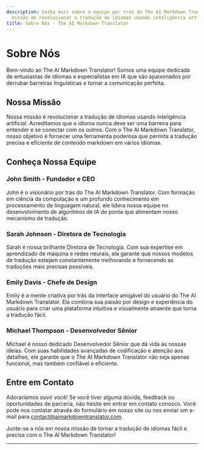 ```yaml
---
description: Saiba mais sobre a equipe por trás do The AI Markdown Translator e nossa
  missão de revolucionar a tradução de idiomas usando inteligência artificial.
title: Sobre Nós - The AI Markdown Translator
---
```


# Sobre Nós

Bem-vindo ao The AI Markdown Translator! Somos uma equipe dedicada de entusiastas de idiomas e especialistas em IA que são apaixonados por derrubar barreiras linguísticas e tornar a comunicação perfeita.

## Nossa Missão

Nossa missão é revolucionar a tradução de idiomas usando inteligência artificial. Acreditamos que o idioma nunca deve ser uma barreira para entender e se conectar com os outros. Com o The AI Markdown Translator, nosso objetivo é fornecer uma ferramenta poderosa que permita a tradução precisa e eficiente de conteúdo markdown em vários idiomas.

## Conheça Nossa Equipe

### John Smith - Fundador e CEO

John é o visionário por trás do The AI Markdown Translator. Com formação em ciência da computação e um profundo conhecimento em processamento de linguagem natural, ele lidera nossa equipe no desenvolvimento de algoritmos de IA de ponta que alimentam nosso mecanismo de tradução.

### Sarah Johnson - Diretora de Tecnologia

Sarah é nossa brilhante Diretora de Tecnologia. Com sua expertise em aprendizado de máquina e redes neurais, ela garante que nossos modelos de tradução estejam constantemente melhorando e fornecendo as traduções mais precisas possíveis.

### Emily Davis - Chefe de Design

Emily é a mente criativa por trás da interface amigável do usuário do The AI Markdown Translator. Ela combina sua paixão por design e experiência do usuário para criar uma plataforma intuitiva e visualmente atraente que torna a tradução fácil.

### Michael Thompson - Desenvolvedor Sênior

Michael é nosso dedicado Desenvolvedor Sênior que dá vida às nossas ideias. Com suas habilidades avançadas de codificação e atenção aos detalhes, ele garante que o The AI Markdown Translator não seja apenas funcional, mas também confiável e eficiente.

## Entre em Contato

Adoraríamos ouvir você! Se você tiver alguma dúvida, feedback ou oportunidades de parceria, não hesite em entrar em contato conosco. Você pode nos contatar através do formulário em nosso site ou nos enviar um e-mail para contact@aimarkdowntranslator.com.

Junte-se a nós em nossa missão de tornar a tradução de idiomas fácil e precisa com o The AI Markdown Translator!

---